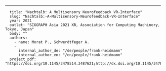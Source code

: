 ---
      title: "Nachtalb: A Multisensory Neurofeedback VR-Interface"
      slug: "Nachtalb:-A-Multisensory-Neurofeedback-VR-Interface"
      year: 2021
      outlet: "SIGGRAPH Asia 2021 XR, Association for Computing Machinery, Tokyo, Japan"
      body: ""
      authors:
        - name: Morat P., Schwerdtfeger A.
        - 
          internal_author_de: "/de/people/frank-heidmann"
          internal_author_en: "/en/people/frank-heidmann"
      project_pdf: "https://doi.org/10.1145/3478514.3487621;http://dx.doi.org/10.1145/3478514.3487621"
      